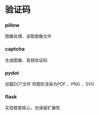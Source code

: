 # 验证码

### pillow
图像处理、读取图像文件

### captcha
生成图像、音频验证码

### pydot
加载DOT文件
将图形渲染为PDF 、PNG 、SVG

### flask
实现框架核心，也保留扩展性


